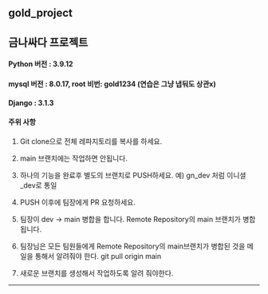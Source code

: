 ## gold_project
금나싸다 프로젝트
---------------------------------

#### Python 버전 : 3.9.12
#### mysql 버전 : 8.0.17, root 비번: gold1234 (연습은 그냥 냅둬도 상관x)
#### Django : 3.1.3



#### 주위 사항
1. Git clone으로 전체 레파지토리를 복사를 하세요.
2. main 브랜치에는 작업하면 안됩니다. 
3. 하나의 기능을 완료후 별도의 브랜치로 PUSH하세요. 예) gn_dev 처럼 이니셜_dev로 통일
4. PUSH 이후에 팀장에게 PR 요청하세요.
5. 팀장이 dev → main 병합을 합니다. Remote Repository의 main 브랜치가 병합됩니다.

6. 팀장님은 모든 팀원들에게 Remote Repository의 main브랜치가 병합된 것을 메일을 통해서 알려줘야 한다. git pull origin main
7. 새로운 브랜치를 생성해서 작업하도록 알려 줘야한다.
----------------------------------
